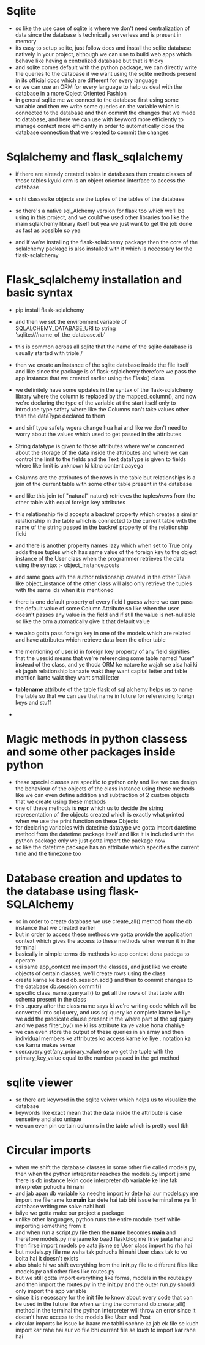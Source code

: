 # Sqlite 

- so like the use case of sqlite is where we don't need centralization of data since the database is technically serverless and is present in memory 
- its easy to setup sqlite, just follow docs and install the sqlite database natively in your project, although we can use to build web apps which behave like having a centralized database but that is tricky 
- and sqlite comes default with the python package, we can directly write the queries to the database if we want using the sqlite methods present in its official docs which are different for every language
- or we can use an ORM for every language to help us deal with the database in a more Object Oriented Fashion 
- in general sqlite me we connect to the database first using some variable and then we write some queries on the variable which is connected to the database and then commit the changes that we made to database, and here we can use with keyword more efficiently to manage context more efficiently in order to automatically close the database connection that we created to commit the changes   

# Sqlalchemy and flask_sqlalchemy 

- if there are already created tables in databases then create classes of those tables kyuki orm is an object oriented interface to access the database 
- unhi classes ke objects are the tuples of the tables of the database

- so there's a native sql_Alchemy version for flask too which we'll be using in this project, and we could've used other libraries too like the main sqlalchemy library itself but yea we just want to get the job done as fast as possible so yea 
- and if we're installing the flask-sqlalchemy package then the core of the sqlalchemy package is also installed with it which is necessary for the flask-sqlalchemy

# Flask_sqlalchemy installation and basic syntax
- pip install flask-sqlalchemy
- and then we set the environment variable of SQLALCHEMY_DATABASE_URI to string 'sqlite:///name_of_the_database.db'
- this is common across all sqlite that the name of the sqlite database is usually started with triple /
- then we create an instance of the sqlite database inside the file itself and like since the package is of flask-sqlalchemy therefore we pass the app instance that we created earlier using the Flask() class
- we definitely have some updates in the syntax of the flask-sqlalchemy library where the column is replaced by the mapped_column(), and now we're declaring the type of the variable at the start itself only to introduce type safety where like the Columns can't take values other than the dataType declared to them
- and sirf type safety wgera change hua hai and like we don't need to worry about the values which used to get passed in the attributes
- String datatype is given to those attributes where we're concerned about the storage of the data inside the attributes and where we can control the limit to the fields and the Text dataType is given to fields where like limit is unknown ki kitna content aayega 
- Columns are the attributes of the rows in the table but relationships is a join of the current table with some other table present in the database
- and like this join (of "natural" nature) retrieves the tuples/rows from the other table with equal foreign key attributes 
- this relationship field accepts a backref property which creates a similar relationship in the table which is connected to the current table with the name of the string passed in the backref property of the relationship field 
- and there is another property names lazy which when set to True only adds these tuples which has same value of the foreign key to the object instance of the User class when the programmer retrieves the data using the syntax :- object_instance.posts
- and same goes with the author relationship created in the other Table like object_instance of the other class will also only retrieve the tuples with the same ids when it is mentioned
- there is one default property of every field I guess where we can pass the default value of some Column Attribute so like when the user doesn't passes any value in the field and if still the value is not-nullable so like the orm automatically give it that default value 
- we also gotta pass foreign key in one of the models which are related and have attributes which retrieve data from the other table 
- the mentioning of user.id in foreign key property of any field signifies that the user.id means that we're referencing some table named "user" instead of the class, and ye thoda ORM ke nature ke wajah se aisa hai ki ek jagah relationship banaate wakt they want capital letter and table mention karte wakt they want small letter

- __tablename__ attribute of the table flask of sql alchemy helps us to name the table so that we can use that name in future for referencing foreign keys and stuff
- 

# Magic methods in python classess and some other packages inside python

- these special classes are specific to python only and like we can design the behaviour of the objects of the class instance using these methods like we can even define addition and subtraction of 2 custom objects that we create using these methods
- one of these methods is __repr__ which us to decide the string representation of the objects created which is exactly what printed when we use the print function on these Objects 
- for declaring variables with datetime datatype we gotta import datetime method from the datetime package itself and like it is included with the python package only we just gotta import the package now 
- so like the datetime package has an attribute which specifies the current time and the timezone too 

# Database creation and updates to the database using flask-SQLAlchemy

- so in order to create database we use create_all() method from the db instance that we created earlier
- but in order to access these methods we gotta provide the application context which gives the access to these methods when we run it in the terminal 
- basically in simple terms db methods ko app context dena padega to operate
- usi same app_context me import the classes, and just like we create objects of certain classes, we'll create rows using the class
- create karne ke baad db.session.add() and then to commit changes to the database db.session.commit()
- specific class_name.query.all() to get all the rows of that table with schema present in the class
- this .query after the class name says ki we're writing code which will be converted into sql query, and uss sql query ko complete karne ke liye we add the predicate clause present in the where part of the sql query and we pass filter_by() me ki iss attribute ka ye value hona chahiye
- we can even store the output of these queries in an array and then individual members ke attributes ko access karne ke liye . notation ka use karna makes sense
- user.query.get(any_primary_value) se we get the tuple with the primary_key_value equal to the number passed in the get method  

# sqlite viewer

- so there are keyword in the sqlite veiwer which helps us to visualize the database 
- keywords like exact mean that the data inside the attribute is case sensetive and also unique 
- we can even pin certain columns in the table which is pretty cool tbh

# Circular imports

- when we shift the database classes in some other file called models.py, then when the python intrepreter reaches the models.py import jisme there is db instance lekin code interpreter db variable ke line tak interpreter pohucha hi nahi
- and jab apan db variable ka neeche import kr dete hai aur models.py me import me filename ko __main__ kar dete hai tab bhi issue terminal me ya fir database writing me solve nahi hoti 
- isliye we gotta make our project a package
- unlike other languages, python runs the entire module itself while importing something from it
- and when run a script.py file then the __name__ becomes __main__ and therefore models.py me jaane ke baad flaskblog me firse jaata hai and then firse import models pe aata jisme se User class import ho rha hai
- but models.py file me waha tak pohucha hi nahi User class tak to vo bolta hai it doesn't exists
- also bhale hi we shift everything from the __init__.py file to different files like models.py and other files like routes.py
- but we still gotta import everything like forms, models in the routes.py and then import the routes.py in the __init__.py and the outer run.py should only import the app variable
- since it is necessary for the init file to know about every code that can be used in the future like when writing the command db.create_all() method in the terminal the python interpreter will throw an error since it doesn't have access to the models like User and Post  
- circular imports ke issue ke baare me tabhi sochne ka jab ek file se kuch import kar rahe hai aur vo file bhi current file se kuch to import kar rahe hai
